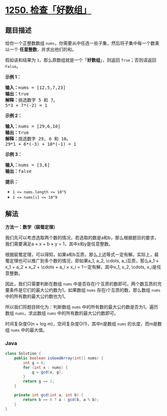 # [1250. 检查「好数组」](https://leetcode.cn/problems/check-if-it-is-a-good-array)

## 题目描述

<p>给你一个正整数数组 <code>nums</code>，你需要从中任选一些子集，然后将子集中每一个数乘以一个 <strong>任意整数</strong>，并求出他们的和。</p>

<p>假如该和结果为&nbsp;<code>1</code>，那么原数组就是一个「<strong>好数组</strong>」，则返回 <code>True</code>；否则请返回 <code>False</code>。</p>

<p><strong>示例 1：</strong></p>

<pre><strong>输入：</strong>nums = [12,5,7,23]
<strong>输出：</strong>true
<strong>解释：</strong>挑选数字 5 和 7。
5*3 + 7*(-2) = 1
</pre>

<p><strong>示例 2：</strong></p>

<pre><strong>输入：</strong>nums = [29,6,10]
<strong>输出：</strong>true
<strong>解释：</strong>挑选数字 29, 6 和 10。
29*1 + 6*(-3) + 10*(-1) = 1
</pre>

<p><strong>示例 3：</strong></p>

<pre><strong>输入：</strong>nums = [3,6]
<strong>输出：</strong>false
</pre>

<p><strong>提示：</strong></p>

<ul>
	<li><code>1 &lt;= nums.length &lt;= 10^5</code></li>
	<li><code>1 &lt;= nums[i] &lt;= 10^9</code></li>
</ul>

## 解法

**方法一：数学（裴蜀定理）**

我们先可以考虑选取两个数的情况，若选取的数是a和b，那么根据题目的要求，我们需要满足a × x + b × y = 1，其中x和y是任意整数。

根据裴蜀定理，可以得知，如果a和b互质，那么上述等式一定有解。实际上，裴蜀定理也可以推广到多个数的情况，即如果a_1, a_2, \cdots, a_i互质，那么a_1 × x_1 + a_2 × x_2 + \cdots + a_i × x_i = 1一定有解，其中x_1, x_2, \cdots, x_i是任意整数。

因此，我们只需要判断在数组 `nums` 中是否存在i个互质的数即可。两个数互质的充要条件是它们的最大公约数为1。如果数组 `nums` 存在i个互质的数，那么数组 `nums` 中的所有数的最大公约数也为1。

所以我们将题目转化为：判断数组 `nums` 中的所有数的最大公约数是否为1。遍历数组 `nums`，求出数组 `nums` 中的所有数的最大公约数即可。

时间复杂度O(n + log m)，空间复杂度O(1)，其中n是数组 `nums` 的长度，而m是数组 `nums` 中的最大值。

### **Java**

```java
class Solution {
    public boolean isGoodArray(int[] nums) {
        int g = 0;
        for (int x : nums) {
            g = gcd(x, g);
        }
        return g == 1;
    }

    private int gcd(int a, int b) {
        return b == 0 ? a : gcd(b, a % b);
    }
}
```
